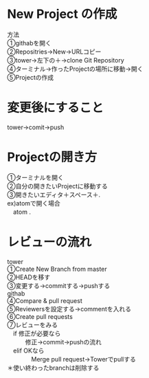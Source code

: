 # New Project の作成
方法  
①githabを開く  
②Repositries→New→URLコピー  
③tower→左下の＋→clone Git Repository  
④ターミナル→作ったProjectの場所に移動→開く  
⑤Projectの作成  

# 変更後にすること  
tower→comit→push  

# Projectの開き方  
①ターミナルを開く  
②自分の開きたいProjectに移動する  
③開きたいエディタ＋スペース＋.  
 ex)atomで開く場合  
 　atom .  

# レビューの流れ
tower  
①Create New Branch from master  
②HEADを移す  
③変更する→commitする→pushする  
githab  
④Compare & pull request  
⑤Reviewersを設定する→commentを入れる  
⑥Create pull requests  
⑦レビューをみる  
　if 修正が必要なら  
　　　修正→commit→pushの流れ  
　elif OKなら  
　　　　Merge pull request→Towerでpullする  
＊使い終わったbranchは削除する   
